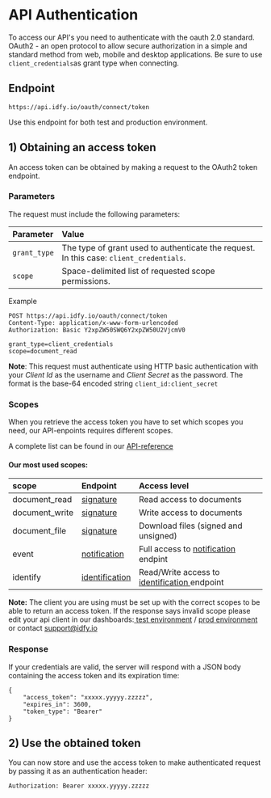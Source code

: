# API Authentication

To access our API's you need to authenticate with the oauth 2.0 standard. OAuth2 - an open protocol to allow secure authorization in a simple and standard method from web, mobile and desktop applications. Be sure to use `client_credentials`as grant type when connecting.

## Endpoint

`https://api.idfy.io/oauth/connect/token`

Use this endpoint for both test and production environment.

## 1\) Obtaining an access token

An access token can be obtained by making a request to the OAuth2 token endpoint.

### Parameters

The request must include the following parameters:

| Parameter | Value |
| :--- | :--- |
| `grant_type` | The type of grant used to authenticate the request. In this case: `client_credentials`. |
| `scope` | Space-delimited list of requested scope permissions. |

Example

```text
POST https://api.idfy.io/oauth/connect/token
Content-Type: application/x-www-form-urlencoded
Authorization: Basic Y2xpZW50SWQ6Y2xpZW50U2VjcmV0

grant_type=client_credentials
scope=document_read
```

**Note**: This request must authenticate using HTTP basic authentication with your _Client Id_ as the username and _Client Secret_ as the password. The format is the base-64 encoded string `client_id:client_secret`

### Scopes

When you retrieve the access token you have to set which scopes you need, our API-enpoints requires different scopes.

A complete list can be found in our [API-reference](https://developer.idfy.io/api)

#### Our most used scopes:

| scope | Endpoint | Access level |
| :--- | :--- | :--- |
| document\_read | [signature](https://developer.idfy.io/api#tag/Signature-Endpoint) | Read access to documents |
| document\_write | [signature](https://developer.idfy.io/api#tag/Signature-Endpoint) | Write access to documents |
| document\_file | [signature](https://developer.idfy.io/api#tag/Signature-Endpoint) | Download files \(signed and unsigned\) |
| event | [notification](https://developer.idfy.io/api#tag/Notification-Endpoint) | Full access to [notification](https://developer.idfy.io/api#tag/Notification-Endpoint) endpint |
| identify | [identification ](https://developer.idfy.io/api#tag/Identification-Endpoint) | Read/Write access to [identification ](https://developer.idfy.io/api#tag/Identification-Endpoint)endpoint |

**Note:** The client you are using must be set up with the correct scopes to be able to return an access token. If the response says invalid scope please edit your api client in our dashboards:[ test environment](https://dashboard-test.idfy.io) / [prod environment](https://dashboard.idfy.io) or contact support@idfy.io

### Response

If your credentials are valid, the server will respond with a JSON body containing the access token and its expiration time:

```text
{
    "access_token": "xxxxx.yyyyy.zzzzz",
    "expires_in": 3600,
    "token_type": "Bearer"
}
```

## 2\) Use the obtained token

You can now store and use the access token to make authenticated request by passing it as an authentication header:

`Authorization: Bearer xxxxx.yyyyy.zzzzz`

